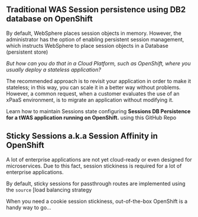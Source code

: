 ## Traditional WAS Session persistence using DB2 database on OpenShift

By default, WebSphere places session objects in memory. However, the administrator has the option of enabling persistent session management, which instructs WebSphere to place session objects in a Database (persistent store)

*But how can you do that in a Cloud Platform, such as OpenShift, where you usually deploy a stateless application?*

The recommended approach is to revisit your application in order to make it stateless; in this way, you can scale it in a better way without problems. However, a common request, when a customer evaluates the use of an xPaaS environment, is to migrate an application without modifying it.

Learn how to maintain Sessions state configuring **Sessions DB Persistence for a tWAS application running on OpenShift.** using this GitHub Repo


## Sticky Sessions a.k.a Session Affinity in OpenShift
A lot of enterprise applications are not yet cloud-ready or even designed for microservices. Due to this fact, session stickiness is required for a lot of enterprise applications.

By default, sticky sessions for passthrough routes are implemented using the `source`  [load balancing strategy

When you need a cookie session stickiness, out-of-the-box OpenShift is a handy way to go...
